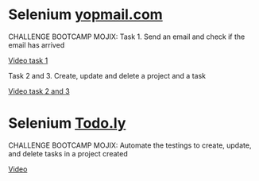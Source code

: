 # Selenium [yopmail.com](https://yopmail.com/)
CHALLENGE BOOTCAMP MOJIX: 
Task 1. Send an email and check if the email has arrived

[Video task 1](https://user-images.githubusercontent.com/88692480/201444640-e0639e66-0e73-45a8-9ff4-e3bd7cbc9438.mp4)

Task 2 and 3. Create, update and delete a project and a task

[Video task 2 and 3](https://user-images.githubusercontent.com/88692480/201444759-c7d88c52-bee3-4e83-9d53-a982d083ea1d.mp4)



# Selenium [Todo.ly](https://todo.ly/)
CHALLENGE BOOTCAMP MOJIX: Automate the testings to create, update, and delete tasks in a project created

[Video](https://user-images.githubusercontent.com/88692480/199384058-8c89d3c4-202c-455d-8441-409b44401b4f.mp4)
